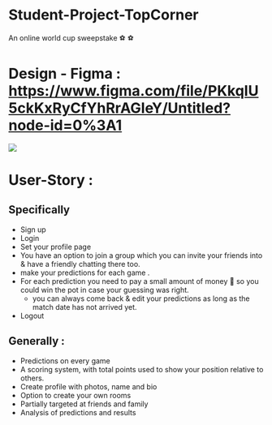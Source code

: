 # Student-Project-TopCorner 
An online world cup sweepstake :soccer: :soccer: 

# Design - Figma : https://www.figma.com/file/PKkqIU5ckKxRyCfYhRrAGIeY/Untitled?node-id=0%3A1

![](https://i.imgur.com/KX5GhKz.png)



# User-Story : 
## Specifically

* Sign up 
* Login 
* Set your profile page 
* You have an option to join a group which you can invite your friends into & have a friendly chatting there too.
* make your predictions for each game .
* For each prediction you need to pay a small amount of money :money_with_wings: so you could win the pot in case your guessing was right.
   * you can always come back & edit your predictions as long as the match date has not arrived yet.
* Logout


 ## Generally :
* Predictions on every game
* A scoring system, with total points used to show your position relative to others.
* Create profile with photos, name and bio
* Option to create your own rooms
* Partially targeted at friends and family
* Analysis of predictions and results








